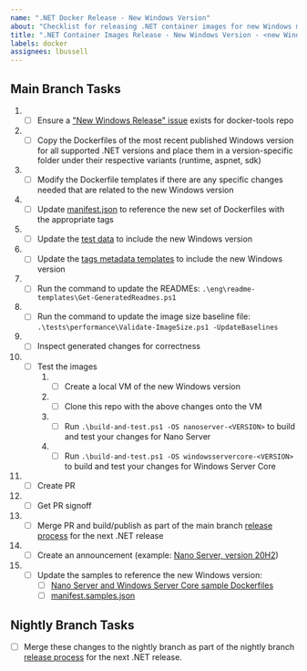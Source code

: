 ```yaml
---
name: ".NET Docker Release - New Windows Version"
about: "Checklist for releasing .NET container images for new Windows major versions"
title: ".NET Container Images Release - New Windows Version - <new Windows version>"
labels: docker
assignees: lbussell
---
```


## Main Branch Tasks

1. - [ ] Ensure a ["New Windows Release" issue](https://github.com/dotnet/docker-tools/blob/main/.github/ISSUE_TEMPLATE/releases/new-windows-release.md) exists for docker-tools repo
1. - [ ] Copy the Dockerfiles of the most recent published Windows version for all supported .NET versions and place them in a version-specific folder under their respective variants (runtime, aspnet, sdk)
1. - [ ] Modify the Dockerfile templates if there are any specific changes needed that are related to the new Windows version
1. - [ ] Update [manifest.json](https://github.com/dotnet/dotnet-docker/blob/nightly/manifest.json) to reference the new set of Dockerfiles with the appropriate tags
1. - [ ] Update the [test data](https://github.com/dotnet/dotnet-docker/blob/nightly/tests/Microsoft.DotNet.Docker.Tests/TestData.cs) to include the new Windows version
1. - [ ] Update the [tags metadata templates](https://github.com/dotnet/dotnet-docker/tree/main/eng/mcr-tags-metadata-templates) to include the new Windows version
1. - [ ] Run the command to update the READMEs: `.\eng\readme-templates\Get-GeneratedReadmes.ps1`
1. - [ ] Run the command to update the image size baseline file: `.\tests\performance\Validate-ImageSize.ps1 -UpdateBaselines`
1. - [ ] Inspect generated changes for correctness
1. - [ ] Test the images
      1. - [ ] Create a local VM of the new Windows version
      1. - [ ] Clone this repo with the above changes onto the VM
      1. - [ ] Run `.\build-and-test.ps1 -OS nanoserver-<VERSION>` to build and test your changes for Nano Server
      1. - [ ] Run `.\build-and-test.ps1 -OS windowsservercore-<VERSION>` to build and test your changes for Windows Server Core
1. - [ ] Create PR
1. - [ ] Get PR signoff
1. - [ ] Merge PR and build/publish as part of the main branch [release process](https://github.com/dotnet/release/blob/main/.github/ISSUE_TEMPLATE/dotnet-docker-servicing-release.md) for the next .NET release
1. - [ ] Create an announcement (example: [Nano Server, version 20H2](https://github.com/dotnet/dotnet-docker/issues/2322))
1. - [ ] Update the samples to reference the new Windows version:
      - [ ] [Nano Server and Windows Server Core sample Dockerfiles](https://github.com/dotnet/dotnet-docker/tree/main/samples)
      - [ ] [manifest.samples.json](https://github.com/dotnet/dotnet-docker/blob/main/manifest.samples.json)

## Nightly Branch Tasks

- [ ] Merge these changes to the nightly branch as part of the nightly branch [release process](dotnet-release.md) for the next .NET release.
